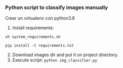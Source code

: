 ### Python script to classify images manually

Crear un virtualenv con python3.8

1. Install requirements:

`sh system_requirements.sh`

`pip install -t requirements.txt`

2. Download images dir and put it on project directory.
3. Execute script:
`python img_classifier.py`

